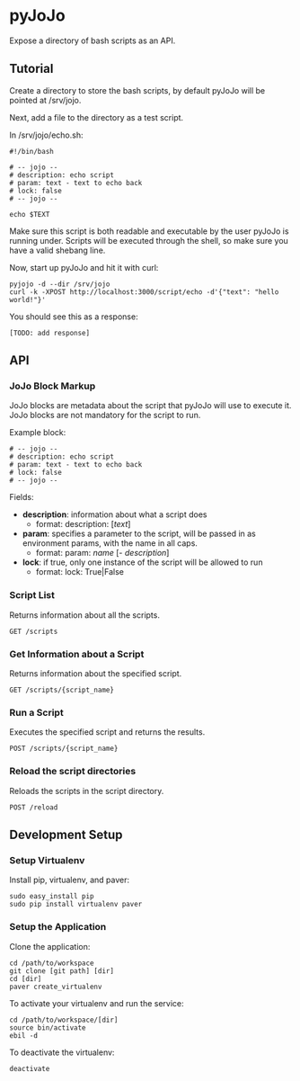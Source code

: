 # pyJoJo

Expose a directory of bash scripts as an API.

## Tutorial

Create a directory to store the bash scripts, by default pyJoJo will be pointed at /srv/jojo.

Next, add a file to the directory as a test script.

In /srv/jojo/echo.sh:

    #!/bin/bash
    
    # -- jojo --
    # description: echo script
    # param: text - text to echo back
    # lock: false
    # -- jojo -- 
    
    echo $TEXT

Make sure this script is both readable and executable by the user pyJoJo is running under.  Scripts will be executed through the shell, so make sure you have a valid shebang line.

Now, start up pyJoJo and hit it with curl:

    pyjojo -d --dir /srv/jojo
    curl -k -XPOST http://localhost:3000/script/echo -d'{"text": "hello world!"}'

You should see this as a response:

    [TODO: add response]

## API

### JoJo Block Markup

JoJo blocks are metadata about the script that pyJoJo will use to execute it.  JoJo blocks are not mandatory for the script to run.

Example block:

    # -- jojo --
    # description: echo script
    # param: text - text to echo back
    # lock: false
    # -- jojo -- 

Fields:

  - **description**: information about what a script does
    - format: description: [*text*]
  - **param**: specifies a parameter to the script, will be passed in as environment params, with the name in all caps.
    - format: param: *name* [- *description*]
  - **lock**: if true, only one instance of the script will be allowed to run
    - format: lock: True|False
    
### Script List

Returns information about all the scripts.

    GET /scripts

### Get Information about a Script

Returns information about the specified script.

    GET /scripts/{script_name}

### Run a Script

Executes the specified script and returns the results.

    POST /scripts/{script_name}

### Reload the script directories

Reloads the scripts in the script directory.

    POST /reload

## Development Setup

### Setup Virtualenv
        
Install pip, virtualenv, and paver:

    sudo easy_install pip
    sudo pip install virtualenv paver

### Setup the Application

Clone the application:

    cd /path/to/workspace
    git clone [git path] [dir]
    cd [dir]
    paver create_virtualenv

To activate your virtualenv and run the service:
  
    cd /path/to/workspace/[dir]
    source bin/activate
    ebil -d

To deactivate the virtualenv:

    deactivate

